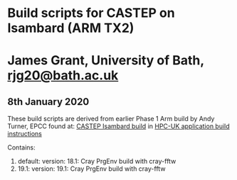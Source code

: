 # Build scripts for CASTEP on Isambard (ARM TX2)
# James Grant, University of Bath, rjg20@bath.ac.uk

## 8th January 2020

These build scripts are derived from earlier Phase 1 Arm build by Andy Turner, EPCC found at:
[CASTEP Isambard build](https://github.com/hpc-uk/build-instructions/blob/master/CASTEP/Isambard\_18.1.0\_cce8\_mpich3.md)
in [HPC-UK application build instructions](https://github.com/hpc-uk/build-instructions/)

Contains:

1. default: version: 18.1: Cray PrgEnv build with cray-fftw
2. 19.1: version: 19.1: Cray PrgEnv build with cray-fftw


